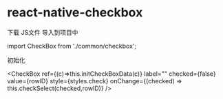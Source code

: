 # react-native-checkbox

下载 JS文件 导入到项目中

import CheckBox from './common/checkbox';

初始化

<CheckBox
     ref={(c)=>this.initCheckBoxData(c)}
     label=""
     checked={false}
     value={rowID}
     style={styles.check}
     onChange={(checked) => this.checkSelect(checked,rowID)} />



